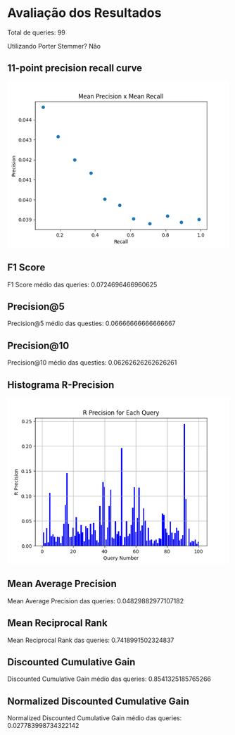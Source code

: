 # Avaliação dos Resultados

Total de queries: 99

Utilizando Porter Stemmer? Não

## 11-point precision recall curve

![11 point precision recall curve](11_points_curve-nostemmer.png)

## F1 Score

F1 Score médio das queries: 0.0724696466960625

## Precision@5

Precision@5 médio das questies: 0.06666666666666667

## Precision@10

Precision@10 médio das questies: 0.06262626262626261

## Histograma R-Precision

![R-Precision](R_Precision_histogram-nostemmer.png)

## Mean Average Precision

Mean Average Precision das queries: 0.04829882977107182

## Mean Reciprocal Rank

Mean Reciprocal Rank das queries: 0.7418991502324837

## Discounted Cumulative Gain

Discounted Cumulative Gain médio das queries: 0.8541325185765266

## Normalized Discounted Cumulative Gain

Normalized Discounted Cumulative Gain médio das queries: 0.027783998734322142

